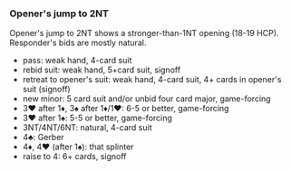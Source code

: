 ### Opener's jump to 2NT
Opener's jump to 2NT shows a stronger-than-1NT opening (18-19 HCP).
Responder's bids are mostly natural.

   * pass: weak hand, 4-card suit
   * rebid suit: weak hand, 5+card suit, signoff
   * retreat to opener's suit: weak hand, 4-card suit,
   4+ cards in opener's suit (signoff)
   * new minor: 5 card suit and/or unbid four card major, game-forcing
   * 3♥ after 1♦, 3♠ after 1♦/1♥: 6-5 or better, game-forcing
   * 3♥ after 1♠: 5-5 or better, game-forcing
   * 3NT/4NT/6NT: natural, 4-card suit
   * 4♣: Gerber
   * 4♦, 4♥ (after 1♠): that splinter
   * raise to 4: 6+ cards, signoff
